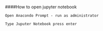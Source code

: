   ####How to open jupyter notebook

    Open Anacondo Prompt - run as administrator

    Type Juputer Notebook press enter


